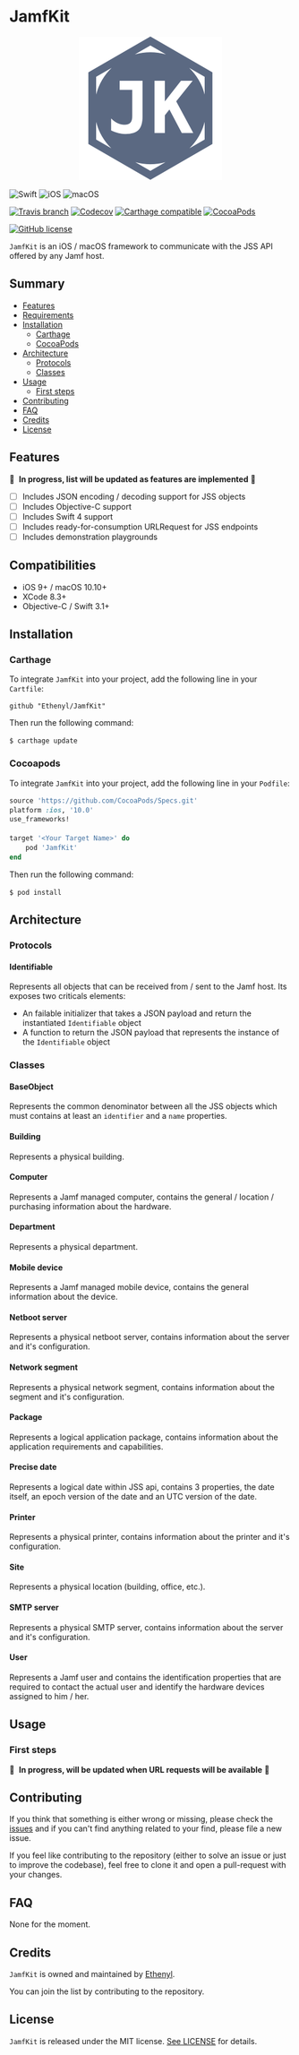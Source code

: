 # JamfKit #

<p align="center"><img src="Assets/JamfKit_256.png" alt="JamfKit"></p>

![Swift](https://img.shields.io/badge/Swift-3.1+-lightgrey.svg?style=flat-square)
![iOS](https://img.shields.io/badge/iOS-9+-lightgrey.svg?style=flat-square)
![macOS](https://img.shields.io/badge/macOS-10.10+-lightgrey.svg?style=flat-square)

[![Travis branch](https://img.shields.io/travis/Ethenyl/JamfKit/master.svg?style=flat-square)](https://travis-ci.org/Ethenyl/JamfKit)
[![Codecov](https://img.shields.io/codecov/c/github/Ethenyl/JamfKit.svg?style=flat-square)](https://codecov.io/gh/Ethenyl/JamfKit)
[![Carthage compatible](https://img.shields.io/badge/carthage-compatible-4BC51D.svg?style=flat-square)](https://github.com/Carthage/Carthage)
[![CocoaPods](https://img.shields.io/cocoapods/v/JAMFKit.svg?style=flat-square)](https://cocoapods.org/pods/JamfKit)

[![GitHub license](https://img.shields.io/github/license/Ethenyl/JamfKit.svg?style=flat-square)](https://github.com/Ethenyl/JamfKit/blob/master/LICENSE)

`JamfKit` is an iOS / macOS framework to communicate with the JSS API offered by any Jamf host.

## Summary ##

- [Features](#features)
- [Requirements](#requirements)
- [Installation](#installation)
  - [Carthage](#carthage)
  - [CocoaPods](#cocoapods)
- [Architecture](#architecture)
  - [Protocols](#protocols)
  - [Classes](#classes)
- [Usage](#usage)
  - [First steps](#first-steps)
- [Contributing](#contributing)
- [FAQ](#faq)
- [Credits](#credits)
- [License](#license)

## Features ##

🚧 &nbsp;**In progress, list will be updated as features are implemented** 🚧

- [ ] Includes JSON encoding / decoding support for JSS objects
- [ ] Includes Objective-C support
- [ ] Includes Swift 4 support
- [ ] Includes ready-for-consumption URLRequest for JSS endpoints
- [ ] Includes demonstration playgrounds

## Compatibilities ##

- iOS 9+ / macOS 10.10+
- XCode 8.3+
- Objective-C / Swift 3.1+

## Installation ##

### Carthage ###

To integrate `JamfKit` into your project, add the following line in your `Cartfile`:

```ogdl
github "Ethenyl/JamfKit"
```

Then run the following command:

`$ carthage update`

### Cocoapods ###

To integrate `JamfKit` into your project, add the following line in your `Podfile`:

```ruby
source 'https://github.com/CocoaPods/Specs.git'
platform :ios, '10.0'
use_frameworks!

target '<Your Target Name>' do
    pod 'JamfKit'
end
```

Then run the following command:

`$ pod install`

## Architecture ##

### Protocols ###

#### Identifiable ####

Represents all objects that can be received from / sent to the Jamf host. Its exposes two criticals elements:

- An failable initializer that takes a JSON payload and return the instantiated `Identifiable` object
- A function to return the JSON payload that represents the instance of the `Identifiable` object

### Classes ###

#### BaseObject ####

Represents the common denominator between all the JSS objects which must contains at least an `identifier` and a `name` properties.

#### Building ####

Represents a physical building.

#### Computer ####

Represents a Jamf managed computer, contains the general / location / purchasing information about the hardware.

#### Department ####

Represents a physical department.

#### Mobile device ####

Represents a Jamf managed mobile device, contains the general information about the device.

#### Netboot server ####

Represents a physical netboot server, contains information about the server and it's configuration.

#### Network segment ####

Represents a physical network segment, contains information about the segment and it's configuration.

#### Package ####

Represents a logical application package, contains information about the application requirements and capabilities.

#### Precise date ####

Represents a logical date within JSS api, contains 3 properties, the date itself, an epoch version of the date and an UTC version of the date.

#### Printer ####

Represents a physical printer, contains information about the printer and it's configuration.

#### Site ####

Represents a physical location (building, office, etc.).

#### SMTP server ####

Represents a physical SMTP server, contains information about the server and it's configuration.

#### User ####

Represents a Jamf user and contains the identification properties that are required to contact the actual user and identify the hardware devices assigned to him / her.

## Usage ##

### First steps ###

🚧 &nbsp;**In progress, will be updated when URL requests will be available** 🚧

## Contributing ##

If you think that something is either wrong or missing, please check the [issues](https://github.com/Ethenyl/JamfKit/issues) and if you can't find anything related to your find, please file a new issue.

If you feel like contributing to the repository (either to solve an issue or just to improve the codebase), feel free to clone it and open a pull-request with your changes.

## FAQ ##

None for the moment.

## Credits ##

`JamfKit` is owned and maintained by [Ethenyl](https://github.com/Ethenyl).

You can join the list by contributing to the repository.

## License ##

`JamfKit` is released under the MIT license. [See LICENSE](https://github.com/Ethenyl/JamfKit/blob/master/LICENSE) for details.
